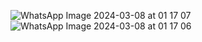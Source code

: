 ![WhatsApp Image 2024-03-08 at 01 17 07](https://github.com/pedroldlima/app_React-Native/assets/97321902/7850cef9-2f8f-416c-9ba9-7b01bb87123b)
![WhatsApp Image 2024-03-08 at 01 17 06](https://github.com/pedroldlima/app_React-Native/assets/97321902/7273725c-6bba-4512-a486-5e5f79c72c08)
